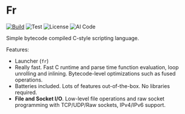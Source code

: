 

# Fr

[![Build](https://github.com/Omena0/fr/actions/workflows/publish.yaml/badge.svg)](https://github.com/Omena0/fr/actions/workflows/publish.yaml)
![Test](https://github.com/Omena0/fr/actions/workflows/test.yaml/badge.svg)
![License](https://img.shields.io/badge/license-PolyForm%20Noncommercial-blue)
![AI Code](https://img.shields.io/badge/AI_code-50%25-red?logo=Github%20copilot)

Simple bytecode compiled C-style scripting language.

Features:
- Launcher (`fr`)
- Really fast. Fast C runtime and parse time function evaluation, loop unrolling and inlining.
Bytecode-level optimizations such as fused operations.
- Batteries included. Lots of features out-of-the-box. No libraries required.
- **File and Socket I/O**. Low-level file operations and raw socket programming with TCP/UDP/Raw sockets, IPv4/IPv6 support.


